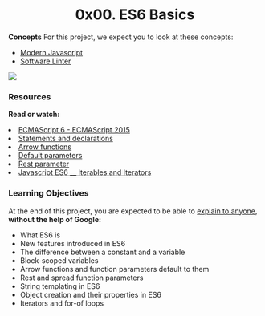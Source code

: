 <center><h1>0x00. ES6 Basics</h1></center>

<p>
<b>Concepts</b>
For this project, we expect you to look at these concepts:

<ul>
<li><a href="https://alx-intranet.hbtn.io/concepts/541">Modern Javascript</a></li>
<li><a href="https://alx-intranet.hbtn.io/concepts/542">Software Linter</a></li>
</ul>
</p>

<img src="https://s3.amazonaws.com/alx-intranet.hbtn.io/uploads/medias/2019/12/08806026ef621f900121.png?X-Amz-Algorithm=AWS4-HMAC-SHA256&X-Amz-Credential=AKIARDDGGGOUSBVO6H7D%2F20220613%2Fus-east-1%2Fs3%2Faws4_request&X-Amz-Date=20220613T155254Z&X-Amz-Expires=86400&X-Amz-SignedHeaders=host&X-Amz-Signature=47937be420b0d90441ea2d9b09ea4435f112b26e6d202c9bef3a539e3a1c16f8.jpg">

<h3>Resources</h3>

<p>
<b>Read or watch:</b>

<li><a href="https://alx-intranet.hbtn.io/rltoken/NW1dFLFExQ12_hD8yvkV3A">ECMAScript 6 - ECMAScript 2015</a></li>
<li><a href="https://alx-intranet.hbtn.io/rltoken/sroRUsUvOZV28V99MHDenw">Statements and declarations</a></li>
<li><a href="https://alx-intranet.hbtn.io/rltoken/N2WLylppCtkkX3YFFtyUHw">Arrow functions</a></li>
<li><a href="https://alx-intranet.hbtn.io/rltoken/kbw9gMO6sdeOKAY23SYVgA">Default parameters</a></li>
<li><a href="https://alx-intranet.hbtn.io/rltoken/erZfCvacuGVk9z1CQlJvYQ">Rest parameter</a></li>
<li><a href="https://alx-intranet.hbtn.io/rltoken/3oNBy2ZDW-epQiEOITA-aw">Javascript ES6 __ Iterables 
and Iterators</a></li>
</p>

<h3>Learning Objectives</h3>

<p>
At the end of this project, you are expected to be able to <a href="https://alx-intranet.hbtn.io/rltoken/KDGvEqVWIsvOQfCcwDNHNg">explain to anyone</a>, <b>without the help of Google:</b>

<ul>
<li>What ES6 is</li>
<li>New features introduced in ES6</li>
<li>The difference between a constant and a variable</li>
<li>Block-scoped variables</li>
<li>Arrow functions and function parameters default to them</li>
<li>Rest and spread function parameters</li>
<li>String templating in ES6</li>
<li>Object creation and their properties in ES6</li>
<li>Iterators and for-of loops</li>
</ul>
</p>
